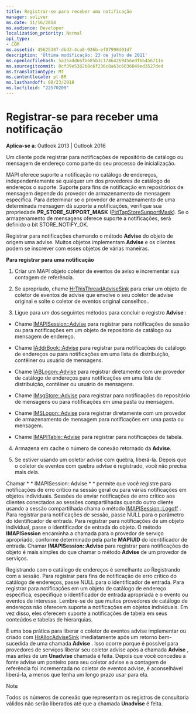 ```yaml
---
title: Registrar-se para receber uma notificação
manager: soliver
ms.date: 11/16/2014
ms.audience: Developer
localization_priority: Normal
api_type:
- COM
ms.assetid: 45625387-dbd2-4ca8-926b-ef87998d01d7
description: 'Última modificação: 23 de julho de 2011'
ms.openlocfilehash: 5a35add66fb685b3c17464269456edf6b456711e
ms.sourcegitcommit: 0cf39e5382b8c6f236c8a63c6036849ed3527ded
ms.translationtype: MT
ms.contentlocale: pt-BR
ms.lasthandoff: 08/23/2018
ms.locfileid: "22570209"
---
```

# <a name="registering-for-a-notification"></a>Registrar-se para receber uma notificação

  
  
**Aplica-se a**: Outlook 2013 | Outlook 2016 
  
Um cliente pode registrar para notificações de repositório de catálogo ou mensagem de endereço como parte do seu processo de inicialização.
  
MAPI oferece suporte a notificação no catálogo de endereços, independentemente se qualquer um dos provedores de catálogo de endereços o suporte. Suporte para fins de notificação em repositórios de mensagem depende do provedor de armazenamento de mensagem específica. Para determinar se o provedor de armazenamento de uma determinada mensagem dá suporte a notificações, verifique sua propriedade **PR_STORE_SUPPORT_MASK** ([PidTagStoreSupportMask](pidtagstoresupportmask-canonical-property.md)). Se o armazenamento de mensagens oferece suporte a notificações, será definido o bit STORE_NOTIFY_OK. 
  
Registrar para notificações chamando o método **Advise** do objeto de origem uma advise. Muitos objetos implementam **Advise** e os clientes podem se inscrever com esses objetos de várias maneiras. 
  
 **Para registrar para uma notificação**
  
1. Criar um MAPI objeto coletor de eventos de aviso e incrementar sua contagem de referência.
    
2. Se apropriado, chame [HrThisThreadAdviseSink](hrthisthreadadvisesink.md) para criar um objeto de coletor de eventos de advise que envolve o seu coletor de advise original e solte o coletor de eventos original conselhos.. 
    
3. Ligue para um dos seguintes métodos para concluir o registro **Advise** : 
    
  - Chame [IMAPISession::Advise](imapisession-advise.md) para registrar para notificações de sessão ou para notificações em um objeto de repositório de catálogo ou mensagem de endereço. 
    
  - Chame [IAddrBook::Advise](iaddrbook-advise.md) para registrar para notificações do catálogo de endereços ou para notificações em uma lista de distribuição, contêiner ou usuário de mensagens. 
    
  - Chame [IABLogon::Advise](iablogon-advise.md) para registrar diretamente com um provedor de catálogo de endereços para notificações em uma lista de distribuição, contêiner ou usuário de mensagens. 
    
  - Chame [IMsgStore::Advise](imsgstore-advise.md) para registrar para notificações do repositório de mensagens ou para notificações em uma pasta ou mensagem. 
    
  - Chame [IMSLogon::Advise](imslogon-advise.md) para registrar diretamente com um provedor de armazenamento de mensagem para notificações em uma pasta ou mensagem. 
    
  - Chame [IMAPITable::Advise](imapitable-advise.md) para registrar para notificações de tabela. 
    
4. Armazena em cache o número de conexão retornado da **Advise**.
    
5. Se estiver usando um coletor advise com quebra, liberá-la. Depois que o coletor de eventos com quebra advise é registrado, você não precisa mais dela.
    
Chamar * * IMAPISession::Advise * * permite que você registre para notificações de erro crítico na sessão geral ou para várias notificações em objetos individuais. Sessões de enviar notificações de erro crítico aos clientes conectados ao sessões compartilhadas quando outro cliente usando a sessão compartilhada chama o método [IMAPISession::Logoff](imapisession-logoff.md) . Para registrar para notificações de sessão, passe NULL para o parâmetro do identificador de entrada. Para registrar para notificações de um objeto individual, passe o identificador de entrada do objeto. O método **IMAPISession** encaminha a chamada para o provedor de serviço apropriado, conforme determinado pela parte **MAPIUID** do identificador de entrada. Chamar **IMAPISession::Advise** para registrar para notificações do objeto é mais simples do que chamar o método **Advise** de um provedor de serviços. 
  
Registrando com o catálogo de endereços é semelhante ao Registrando com a sessão. Para registrar para fins de notificação de erro crítico do catálogo de endereços, passe NULL para o identificador de entrada. Para registrar para notificações em um objeto de catálogo de endereço específica, especifique o identificador de entrada apropriada e o evento ou eventos de interesse. Lembre-se de que muitos provedores de catálogo de endereços não oferecem suporte a notificações em objetos individuais. Em vez disso, eles oferecem suporte a notificações de tabela em seus conteúdos e tabelas de hierarquias. 
  
É uma boa prática para liberar o coletor de eventos advise implementar ou criado com [HrAllocAdviseSink](hrallocadvisesink.md) imediatamente após um retorno bem-sucedida de uma chamada **Advise** . Isso ocorre porque é possível para provedores de serviços liberar seu coletor advise após a chamada **Advise** , mas antes de um **Unadvise** chamada é feita. Depois que você concedeu a fonte advise um ponteiro para seu coletor advise e a contagem de referência foi incrementada no coletor de eventos advise, é aconselhável liberá-la, a menos que tenha um longo prazo usar para ela. 
  
> [!NOTE]
> Todos os números de conexão que representam os registros de consultoria válidos não serão liberados até que a chamada **Unadvise** é feita. 
  

